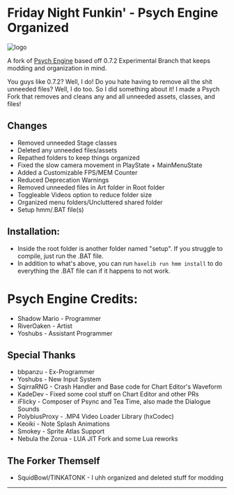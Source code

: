 # Friday Night Funkin' - Psych Engine Organized

![logo](https://media.discordapp.net/attachments/1140073672997089330/1180408154790559744/BANNER.png?ex=657d4fc3&is=656adac3&hm=0fbe6e7987b88c14d8cfe53cf5a3985cbed7b8385f09795756d5601327449121&=&format=webp&quality=lossless&width=1401&height=700)

A fork of [Psych Engine](https://github.com/ShadowMario/) based off 0.7.2 Experimental Branch that keeps modding and organization in mind. 

You guys like 0.7.2? Well, I do! Do you hate having to remove all the shit unneeded files? Well, I do too. So I did something about it! I made a Psych Fork that removes and cleans any and all unneeded assets, classes, and files!

## Changes
- Removed unneeded Stage classes
- Deleted any unneeded files/assets
- Repathed folders to keep things organized
- Fixed the slow camera movement in PlayState + MainMenuState
- Added a Customizable FPS/MEM Counter
- Reduced Deprecation Warnings
- Removed unneeded files in Art folder in Root folder
- Toggleable Videos option to reduce folder size
- Organized menu folders/Uncluttered shared folder
- Setup hmm/.BAT file(s)

## Installation:
* Inside the root folder is another folder named "setup". If you struggle to compile, just run the .BAT file.
* In addition to what's above, you can run ``haxelib run hmm install`` to do everything the .BAT file can if it happens to not work.

# Psych Engine Credits:
* Shadow Mario - Programmer
* RiverOaken - Artist
* Yoshubs - Assistant Programmer

## Special Thanks
* bbpanzu - Ex-Programmer
* Yoshubs - New Input System
* SqirraRNG - Crash Handler and Base code for Chart Editor's Waveform
* KadeDev - Fixed some cool stuff on Chart Editor and other PRs
* iFlicky - Composer of Psync and Tea Time, also made the Dialogue Sounds
* PolybiusProxy - .MP4 Video Loader Library (hxCodec)
* Keoiki - Note Splash Animations
* Smokey - Sprite Atlas Support
* Nebula the Zorua - LUA JIT Fork and some Lua reworks

## The Forker Themself
* SquidBowl/TINKATONK - I uhh organized and deleted stuff for modding
_____________________________________

